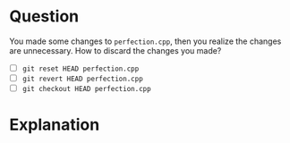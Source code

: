 # Question
You made some changes to `perfection.cpp`, then you realize the changes are
unnecessary. How to discard the changes you made?
- [ ] `git reset HEAD perfection.cpp`
- [ ] `git revert HEAD perfection.cpp`
- [ ] `git checkout HEAD perfection.cpp`

# Explanation
